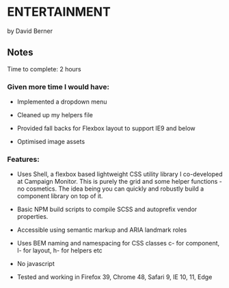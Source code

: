 # ENTERTAINMENT
by David Berner

## Notes

Time to complete: 2 hours

### Given more time I would have:

* Implemented a dropdown menu

* Cleaned up my helpers file

* Provided fall backs for Flexbox layout to support IE9 and below

* Optimised image assets


### Features:

* Uses Shell, a flexbox based lightweight CSS utility library I co-developed at Campaign Monitor. This is purely the grid and some helper functions - no cosmetics. The idea being you can quickly and robustly build a component library on top of it.

* Basic NPM build scripts to compile SCSS and autoprefix vendor properties.

* Accessible using semantic markup and ARIA landmark roles

* Uses BEM naming and namespacing for CSS classes c- for component, l- for layout, h- for helpers etc

* No javascript

* Tested and working in Firefox 39, Chrome 48, Safari 9, IE 10, 11, Edge

